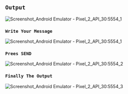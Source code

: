 ## `Output`


![Screenshot_Android Emulator - Pixel_2_API_30:5554_1](https://user-images.githubusercontent.com/62524855/142474349-28ff055b-a688-46e1-b9b1-f002b9b24196.png)


### `Write Your Message`

![Screenshot_Android Emulator - Pixel_2_API_30:5554_1](https://user-images.githubusercontent.com/62524855/142475128-20d82bf0-0c7b-45d5-8e66-c4791f04aea0.png)


### `Prees SEND`

![Screenshot_Android Emulator - Pixel_2_API_30:5554_2](https://user-images.githubusercontent.com/62524855/142475330-a90920f1-822b-4879-b2eb-e20640aa4b85.png)

### `Finally The Output`

![Screenshot_Android Emulator - Pixel_2_API_30:5554_3](https://user-images.githubusercontent.com/62524855/142475477-5ed9e034-7cc4-4bf2-b472-0c4a9f2168b1.png)
